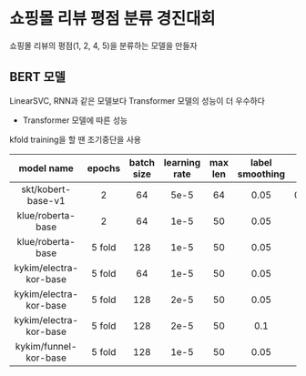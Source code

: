 # 쇼핑몰 리뷰 평점 분류 경진대회

쇼핑몰 리뷰의 평점(1, 2, 4, 5)을 분류하는 모델을 만들자

## BERT 모델

LinearSVC, RNN과 같은 모델보다 Transformer 모델의 성능이 더 우수하다

- Transformer 모델에 따른 성능

kfold training을 할 땐 조기중단을 사용

|model name|epochs|batch size|learning rate|max len|label smoothing|valid acc|public acc|
|:-:|:-:|:-:|:-:|:-:|:-:|:-:|:-:|
|skt/kobert-base-v1|2|64|5e-5|64|0.05|0.68631|0.68344|
|klue/roberta-base|2|64|1e-5|50|0.05|0.7054|0.68952|
|klue/roberta-base|5 fold|128|1e-5|50|0.05|0.6958|0.69568|
|kykim/electra-kor-base|5 fold|64|1e-5|50|0.05|0.7040|0.7064|
|kykim/electra-kor-base|5 fold|128|2e-5|50|0.05|0.7033|0.70872|
|kykim/electra-kor-base|5 fold|128|2e-5|50|0.1|0.7033|0.70544|
|kykim/funnel-kor-base|5 fold|128|1e-5|50|0.05|0.7017|0.7024|
